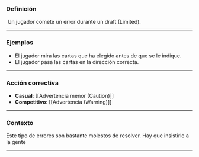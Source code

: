 ### Definición
 Un jugador comete un error durante un draft (Limited).

---
### Ejemplos
- El jugador mira las cartas que ha elegido antes de que se le indique.
- El jugador pasa las cartas en la dirección correcta.

---
### Acción correctiva

- **Casual**: [[Advertencia menor (Caution)]]
- **Competitivo**: [[Advertencia (Warning)]]

---
### Contexto
Este tipo de errores son bastante molestos de resolver. Hay que insistirle a la gente 

---
